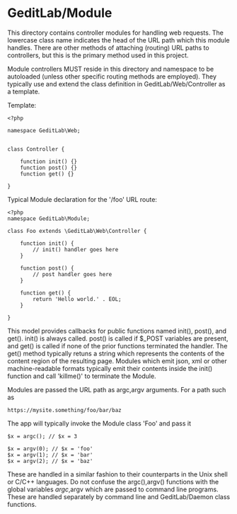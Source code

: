 GeditLab/Module
==============


This directory contains controller modules for handling web requests. The
lowercase class name indicates the head of the URL path which this module
handles. There are other methods of attaching (routing) URL paths to
controllers, but this is the primary method used in this project.

Module controllers MUST reside in this directory and namespace to be
autoloaded (unless other specific routing methods are employed). They
typically use and extend the class definition in GeditLab/Web/Controller 
as a template. 

Template:

	<?php

	namespace GeditLab\Web;


	class Controller {

		function init() {}
		function post() {}
		function get() {}

	}


Typical Module declaration for the '/foo' URL route:


	<?php
	namespace GeditLab\Module;

	class Foo extends \GeditLab\Web\Controller {

		function init() {
			// init() handler goes here
		}

		function post() {
			// post handler goes here
		}

		function get() {
			return 'Hello world.' . EOL;
		}

	}

This model provides callbacks for public functions named init(), post(), 
and get(). init() is always called. post() is called if $_POST variables
are present, and get() is called if none of the prior functions terminated
the handler. The get() method typically retuns a string which represents 
the contents of the content region of the resulting page. Modules which emit 
json, xml or other machine-readable formats typically emit their contents
inside the init() function and call 'killme()' to terminate the Module. 

Modules are passed the URL path as argc,argv arguments. For a path such as

	https://mysite.something/foo/bar/baz

The app will typically invoke the Module class 'Foo' and pass it 

	$x = argc(); // $x = 3

	$x = argv(0); // $x = 'foo'
	$x = argv(1); // $x = 'bar'
	$x = argv(2); // $x = 'baz'

These are handled in a similar fashion to their counterparts in the Unix shell
or C/C++ languages. Do not confuse the argc(),argv() functions with the
global variables $argc,$argv which are passed to command line programs. These 
are handled separately by command line and GeditLab/Daemon class functions. 



 